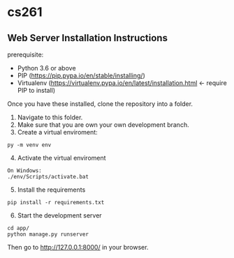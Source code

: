 # cs261


## Web Server Installation Instructions
prerequisite:
 - Python 3.6 or above
 - PIP (https://pip.pypa.io/en/stable/installing/)
 - Virtualenv (https://virtualenv.pypa.io/en/latest/installation.html <- require PIP to install)
 
Once you have these installed, clone the repository into a folder.

1) Navigate to this folder. 
2) Make sure that you are own your own development branch.
3) Create a virtual enviroment:
```
py -m venv env
```
4) Activate the virtual enviroment
```
On Windows:
./env/Scripts/activate.bat
```
5) Install the requirements
```
pip install -r requirements.txt
```
6) Start the development server
```
cd app/
python manage.py runserver
```
Then go to http://127.0.0.1:8000/ in your browser.
